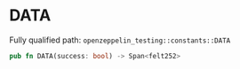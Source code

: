 # DATA

Fully qualified path: `openzeppelin_testing::constants::DATA`

```rust
pub fn DATA(success: bool) -> Span<felt252>
```

